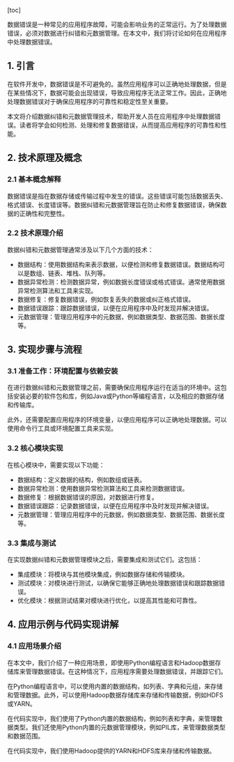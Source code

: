 
[toc]                    
                
                
数据错误是一种常见的应用程序故障，可能会影响业务的正常运行。为了处理数据错误，必须对数据进行纠错和元数据管理。在本文中，我们将讨论如何在应用程序中处理数据错误。

## 1. 引言

在软件开发中，数据错误是不可避免的。虽然应用程序可以正确地处理数据，但是在某些情况下，数据可能会出现错误，导致应用程序无法正常工作。因此，正确地处理数据错误对于确保应用程序的可靠性和稳定性至关重要。

本文将介绍数据纠错和元数据管理技术，帮助开发人员在应用程序中处理数据错误。读者将学会如何检测、处理和修复数据错误，从而提高应用程序的可靠性和性能。

## 2. 技术原理及概念

### 2.1 基本概念解释

数据错误是指在数据存储或传输过程中发生的错误。这些错误可能包括数据丢失、格式错误、长度错误等。数据纠错和元数据管理旨在防止和修复数据错误，确保数据的正确性和完整性。

### 2.2 技术原理介绍

数据纠错和元数据管理通常涉及以下几个方面的技术：

- 数据结构：使用数据结构来表示数据，以便检测和修复数据错误。数据结构可以是数组、链表、堆栈、队列等。
- 数据异常检测：检测数据异常，例如数据长度错误或格式错误。通常使用数据异常检测算法和工具来实现。
- 数据修复：修复数据错误，例如恢复丢失的数据或纠正格式错误。
- 数据错误跟踪：跟踪数据错误，以便在应用程序中及时发现并解决错误。
- 元数据管理：管理应用程序中的元数据，例如数据类型、数据范围、数据长度等。

## 3. 实现步骤与流程

### 3.1 准备工作：环境配置与依赖安装

在进行数据纠错和元数据管理之前，需要确保应用程序运行在适当的环境中。这包括安装必要的软件包和库，例如Java或Python等编程语言，以及相应的数据存储和传输库。

此外，还需要配置应用程序的环境变量，以便应用程序可以正确地处理数据。可以使用命令行工具或环境配置工具来实现。

### 3.2 核心模块实现

在核心模块中，需要实现以下功能：

- 数据结构：定义数据的结构，例如数组或链表。
- 数据异常检测：使用数据异常检测算法和工具来检测数据错误。
- 数据修复：根据数据错误的原因，对数据进行修复。
- 数据错误跟踪：记录数据错误，以便在应用程序中及时发现并解决错误。
- 元数据管理：管理应用程序中的元数据，例如数据类型、数据范围、数据长度等。

### 3.3 集成与测试

在实现数据纠错和元数据管理模块之后，需要集成和测试它们。这包括：

- 集成模块：将模块与其他模块集成，例如数据存储和传输模块。
- 测试模块：对模块进行测试，以确保它能够正确地处理数据错误和跟踪数据错误。
- 优化模块：根据测试结果对模块进行优化，以提高其性能和可靠性。

## 4. 应用示例与代码实现讲解

### 4.1 应用场景介绍

在本文中，我们介绍了一种应用场景，即使用Python编程语言和Hadoop数据存储库来管理数据错误。在这种情况下，应用程序需要处理数据错误，并跟踪它们。

在Python编程语言中，可以使用内置的数据结构，如列表、字典和元组，来存储和管理数据。此外，可以使用Hadoop数据存储库来存储和传输数据，例如HDFS或YARN。

在代码实现中，我们使用了Python内置的数据结构，例如列表和字典，来管理数据类型。我们还使用Python内置的元数据管理模块，例如PIL库，来管理数据类型和数据范围。

在代码实现中，我们使用Hadoop提供的YARN和HDFS库来存储和传输数据。

